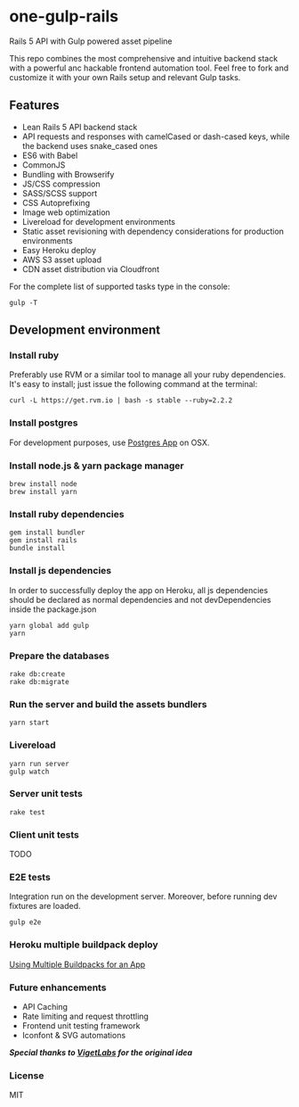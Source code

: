 # one-gulp-rails
Rails 5 API with Gulp powered asset pipeline

This repo combines the most comprehensive and intuitive backend stack with a powerful anc hackable frontend automation tool. Feel free to fork and customize it with your own Rails setup and relevant Gulp tasks.

## Features
- Lean Rails 5 API backend stack
- API requests and responses with camelCased or dash-cased keys, while the backend uses snake_cased ones
- ES6 with Babel
- CommonJS
- Bundling with Browserify
- JS/CSS compression
- SASS/SCSS support
- CSS Autoprefixing
- Image web optimization
- Livereload for development environments
- Static asset revisioning with dependency considerations for production environments
- Easy Heroku deploy
- AWS S3 asset upload
- CDN asset distribution via Cloudfront

For the complete list of supported tasks type in the console:

`gulp -T`

## Development environment

### Install ruby

Preferably use RVM or a similar tool to manage all your ruby dependencies. It's easy to install; just issue the following command at the terminal:

`curl -L https://get.rvm.io | bash -s stable --ruby=2.2.2`

### Install postgres
For development purposes, use [Postgres App](http://postgresapp.com/) on OSX.

### Install node.js & yarn package manager
```
brew install node
brew install yarn
```

### Install ruby dependencies
```
gem install bundler
gem install rails
bundle install
```

### Install js dependencies

In order to successfully deploy the app on Heroku, all js dependencies should be declared as normal dependencies and not devDependencies inside the package.json

```
yarn global add gulp
yarn
```

### Prepare the databases
```
rake db:create
rake db:migrate
```

### Run the server and build the assets bundlers
```
yarn start
```

### Livereload
```
yarn run server
gulp watch
```

### Server unit tests
```
rake test
```

### Client unit tests
TODO

### E2E tests
Integration run on the development server. Moreover, before running dev fixtures are loaded.

```
gulp e2e
```

### Heroku multiple buildpack deploy
[Using Multiple Buildpacks for an App](https://devcenter.heroku.com/articles/using-multiple-buildpacks-for-an-app)

### Future enhancements
- API Caching
- Rate limiting and request throttling
- Frontend unit testing framework
- Iconfont & SVG automations

***Special thanks to [VigetLabs](https://github.com/vigetlabs) for the original idea***

### License
MIT
